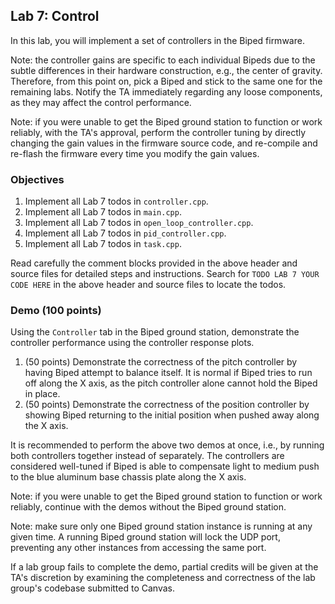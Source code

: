 ## Lab 7: Control

In this lab, you will implement a set of controllers in the Biped firmware.

Note: the controller gains are specific to each individual Bipeds due to the subtle differences in their hardware construction, e.g., the center of gravity. Therefore, from this point on, pick a Biped and stick to the same one for the remaining labs. Notify the TA immediately regarding any loose components, as they may affect the control performance.

Note: if you were unable to get the Biped ground station to function or work reliably, with the TA's approval, perform the controller tuning by directly changing the gain values in the firmware source code, and re-compile and re-flash the firmware every time you modify the gain values.

### Objectives

1. Implement all Lab 7 todos in `controller.cpp`.
2. Implement all Lab 7 todos in `main.cpp`.
3. Implement all Lab 7 todos in `open_loop_controller.cpp`.
4. Implement all Lab 7 todos in `pid_controller.cpp`.
5. Implement all Lab 7 todos in `task.cpp`.

Read carefully the comment blocks provided in the above header and source files for detailed steps and instructions. Search for `TODO LAB 7 YOUR CODE HERE` in the above header and source files to locate the todos.

### Demo (100 points)

Using the `Controller` tab in the Biped ground station, demonstrate the controller performance using the controller response plots.

1. (50 points) Demonstrate the correctness of the pitch controller by having Biped attempt to balance itself. It is normal if Biped tries to run off along the X axis, as the pitch controller alone cannot hold the Biped in place.
2. (50 points) Demonstrate the correctness of the position controller by showing Biped returning to the initial position when pushed away along the X axis.

It is recommended to perform the above two demos at once, i.e., by running both controllers together instead of separately. The controllers are considered well-tuned if Biped is able to compensate light to medium push to the blue aluminum base chassis plate along the X axis.

Note: if you were unable to get the Biped ground station to function or work reliably, continue with the demos without the Biped ground station.

Note: make sure only one Biped ground station instance is running at any given time. A running Biped ground station will lock the UDP port, preventing any other instances from accessing the same port.

If a lab group fails to complete the demo, partial credits will be given at the TA's discretion by examining the completeness and correctness of the lab group's codebase submitted to Canvas.
